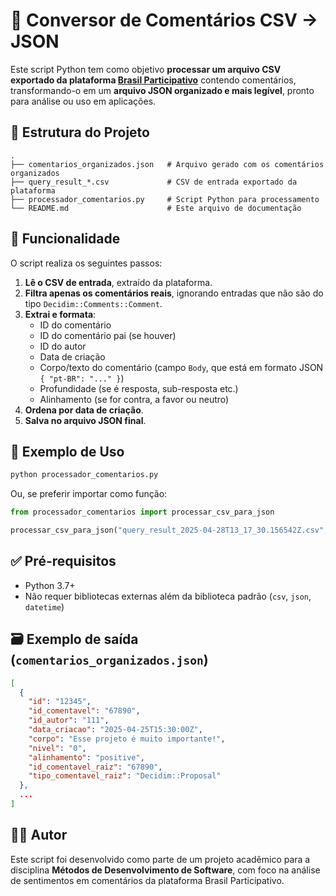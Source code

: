 
# 🧠 Conversor de Comentários CSV → JSON

Este script Python tem como objetivo **processar um arquivo CSV exportado da plataforma [Brasil Participativo](https://brasilparticipativo.presidencia.gov.br/)** contendo comentários, transformando-o em um **arquivo JSON organizado e mais legível**, pronto para análise ou uso em aplicações.

## 📂 Estrutura do Projeto

```
.
├── comentarios_organizados.json   # Arquivo gerado com os comentários organizados
├── query_result_*.csv             # CSV de entrada exportado da plataforma
├── processador_comentarios.py     # Script Python para processamento
└── README.md                      # Este arquivo de documentação
```

## 🧩 Funcionalidade

O script realiza os seguintes passos:

1. **Lê o CSV de entrada**, extraído da plataforma.
2. **Filtra apenas os comentários reais**, ignorando entradas que não são do tipo `Decidim::Comments::Comment`.
3. **Extrai e formata**:
   - ID do comentário
   - ID do comentário pai (se houver)
   - ID do autor
   - Data de criação
   - Corpo/texto do comentário (campo `Body`, que está em formato JSON `{ "pt-BR": "..." }`)
   - Profundidade (se é resposta, sub-resposta etc.)
   - Alinhamento (se for contra, a favor ou neutro)
4. **Ordena por data de criação**.
5. **Salva no arquivo JSON final**.

## 📝 Exemplo de Uso

```bash
python processador_comentarios.py
```

Ou, se preferir importar como função:

```python
from processador_comentarios import processar_csv_para_json

processar_csv_para_json("query_result_2025-04-28T13_17_30.156542Z.csv", "comentarios_organizados.json")
```

## ✅ Pré-requisitos

- Python 3.7+
- Não requer bibliotecas externas além da biblioteca padrão (`csv`, `json`, `datetime`)

## 🗃️ Exemplo de saída (`comentarios_organizados.json`)

```json
[
  {
    "id": "12345",
    "id_comentavel": "67890",
    "id_autor": "111",
    "data_criacao": "2025-04-25T15:30:00Z",
    "corpo": "Esse projeto é muito importante!",
    "nivel": "0",
    "alinhamento": "positive",
    "id_comentavel_raiz": "67890",
    "tipo_comentavel_raiz": "Decidim::Proposal"
  },
  ...
]
```

## 🧑‍💻 Autor

Este script foi desenvolvido como parte de um projeto acadêmico para a disciplina **Métodos de Desenvolvimento de Software**, com foco na análise de sentimentos em comentários da plataforma Brasil Participativo.
